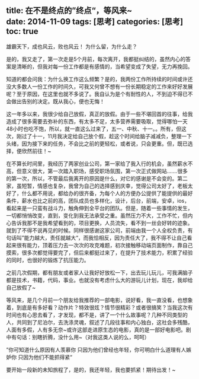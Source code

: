 title: 在不是终点的”终点“，等风来~        
date: 2014-11-09
tags: [思考]
categories: [思考]
toc: true
---

雄霸天下，成也风云，败也风云！
为什么留，为什么走？

是的，我又走了，第一次走是5个月前，每次离开，我都挺纠结的，虽然内心的答案是清晰的，但我对每一份工作都是有感情的，当希望变成了失望，无力再挽回。

知道的都会问我：为什么换工作这么频繁？是的，我两份工作所持续的时间或许还没大多数人一份工作的时间久，可我又何曾不想有一份长期稳定的工作来好好发展呢？至于原因，在这里也就不多说了。我自认为是个有耐性的人，不到迫不得已不会做出告别的决定。既从我心，便也无悔！

这一年多以来，我很少给自己放假，真正的放假。由于一些不堪回首的往事，给我造成了很多需要去弥补的东西，有太多不足，太多营养需要吸取，觉得哪怕一天48小时也吃不饱，所以，就一直这么过来了，五一、中秋、十一。。所有，但这次，刚过了十一，11月我决定给自己放个假，趁这个时间给脑子减减负，整理一下头绪，因为接下来的任务，不会比之前的更轻松，或者说，只会更重。但，既已选择，便欣然前往！~

在不算长时间里，我经历了两家创业公司，第一家给了我入行的机会，虽然薪水不高，但意义很大，第一次踏入职场，感受职场氛围，第一次正式做网站.......很多的第一次，所以，不管最后我离开的原因是什么，对它的感谢是不会变的。第二家，虽短暂，情感也复杂，我曾为自己的选择感到庆幸，觉得公司太好了，老板太好了，什么都不用说，都给办的很齐备，为每个人的方便办公提供了能提供的最好条件，薪水也比之前的高，团队成员也多样化，设计，后台，前端，安卓，ios，看起来是一只蛮有战斗力，触角伸到全平台的团队。但是，随着一些事情的发生，一切都悄悄改变，直到，变化到我无法承受之重。虽然压力不大，工作不忙，但内心告诉我那不是我希望看到的，项目更换，人员流失，看不到一丝会好转的迹象。就到了不得不说再见的时候。同样很感谢这家公司，前端由我一个人全权负责，有句话叫”能力越大，责任就越大“，而我恰相反，因为责任大了，我不得不让自己看起来很有能力，顶着压力去一次次的攻克难题，初次接触移动端页面制作，靠自己摸索，很多次都觉得要完了，但后来都挺过来了，在提升了技术能力，积累了经验的同时，也很好的锻炼了抗压能力。

之前几次假期，都有朋友或者家人让我好好放松一下，出去玩儿玩儿，可我满脑子都是技术，书籍，代码，事业。也就没有考虑什么大的游玩儿计划，现在，我却给自己放假了~

等风来，是几个月前一个朋友给我推荐的一部电影，说好看，我一直没看，也想象着，到底是有多好看？动作片？特效很炫？情节很精彩？或者很搞笑？当我这次有时间也有心思去看了，才发现，都不是，讲了一个什么故事呢？几种不同类型的人，共同到了尼泊尔，去洗涤灵魂，叙述了几段往事和内心独白，这社会多残酷，人面有多假，人有多无奈~或许这部走进原生态的电影，真的是一部好电影吧。剧中有句话：别瞎折腾，没什么用~（对我这类人说的么，呵呵）

”你可知道什么原因有人羡慕你  只因为他们曾经也年轻，你可明白什么道理有人嫉妒你 只因为他们不能抓得紧“

要开始一段新的未知旅程了，是的，我还年轻，我也要抓紧！期待出发！~